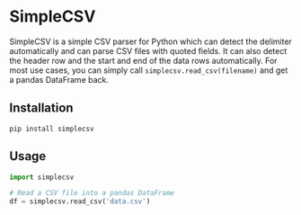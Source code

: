 # SimpleCSV

SimpleCSV is a simple CSV parser for Python which can detect the delimiter automatically and can parse CSV files with quoted fields. It can also detect the header row and the start and end of the data rows automatically. For most use cases, you can simply call ```simplecsv.read_csv(filename)``` and get a pandas DataFrame back.

## Installation

```text
pip install simplecsv
```

## Usage

```python
import simplecsv

# Read a CSV file into a pandas DataFrame
df = simplecsv.read_csv('data.csv')
```

